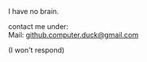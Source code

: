 I have no brain.

contact me under: <br>
 Mail:    github.computer.duck@gmail.com <br>

(I won't respond)
